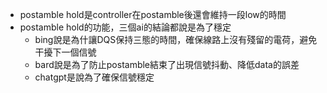 - postamble hold是controller在postamble後還會維持一段low的時間
- postamble hold的功能，三個ai的結論都說是為了穩定
	- bing說是為什讓DQS保持三態的時間，確保線路上沒有殘留的電荷，避免干擾下一個信號
	- bard說是為了防止postamble結束了出現信號抖動、降低data的誤差
	- chatgpt是說為了確保信號穩定